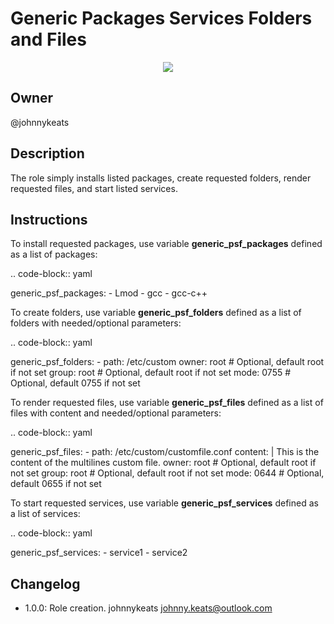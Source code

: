 # Generic Packages Services Folders and Files

<p align="center"><img src="https://raw.githubusercontent.com/bluebanquise/community/main/roles/generic_psf/generic_psf_logo.svg"></p>

## Owner

@johnnykeats

## Description

The role simply installs listed packages, create requested folders,
render requested files, and start listed services.

## Instructions

To install requested packages, use variable **generic_psf_packages** defined
as a list of packages:

.. code-block:: yaml

  generic_psf_packages:
    - Lmod
    - gcc
    - gcc-c++

To create folders, use variable **generic_psf_folders** defined
as a list of folders with needed/optional parameters:

.. code-block:: yaml

  generic_psf_folders:
    - path: /etc/custom
      owner: root # Optional, default root if not set
      group: root # Optional, default root if not set
      mode: 0755 # Optional, default 0755 if not set

To render requested files, use variable **generic_psf_files** defined
as a list of files with content and needed/optional parameters:

.. code-block:: yaml

  generic_psf_files:
    - path: /etc/custom/customfile.conf
      content: |
        This is the content
        of the multilines
        custom file.
      owner: root # Optional, default root if not set
      group: root # Optional, default root if not set
      mode: 0644 # Optional, default 0655 if not set

To start requested services, use variable **generic_psf_services** defined
as a list of services:

.. code-block:: yaml

  generic_psf_services:
    - service1
    - service2

## Changelog

* 1.0.0: Role creation. johnnykeats <johnny.keats@outlook.com>
